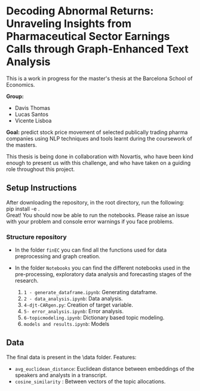 # Decoding Abnormal Returns: Unraveling Insights from Pharmaceutical Sector Earnings Calls through Graph-Enhanced Text Analysis

This is a work in progress for the master's thesis at the Barcelona School of Economics.

**Group:**

- Davis Thomas
- Lucas Santos
- Vicente Lisboa


**Goal:** predict stock price movement of selected publically trading pharma companies using NLP techniques and tools learnt during the coursework of the masters.

This thesis is being done in collaboration with Novartis, who have been kind enough to present us with this challenge, and who have taken on a guiding role throughout this project.



## Setup Instructions

After downloading the repository, in the root directory, run the following: \
pip install -e . \
Great! You should now be able to run the notebooks. Please raise an issue with your problem and console error warnings if you face problems.



### Structure repository

- In the folder `finEC` you can find all the functions used for data preprocessing and graph creation.
- In the folder `Notebooks` you can find the different notebooks used in the pre-processing, exploratory data analysis and forecasting stages of the research.

   1. `1 - generate_dataframe.ipynb`: Generating dataframe.
   2. `2 - data_analysis.ipynb`: Data analysis.
   3. `4-djt-CARgen.py`: Creation of target variable.
   4. `5- error_analysis.ipynb`: Error analysis.
   5. `6-topicmodeling.ipynb`: Dictionary based topic modeling.
   6. `models and results.ipynb`: Models
   



## Data 


The final data is present in the \data folder.
Features:
- `avg_euclidean_distance`: Euclidean distance between embeddings of the speakers and analysts in a transcript.
- `cosine_similarity` : Between vectors of the topic allocations.
